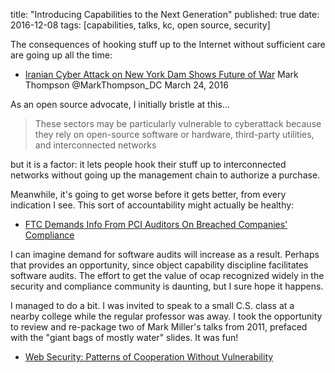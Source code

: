 title: "Introducing Capabilities to the Next Generation"
published: true
date: 2016-12-08
tags: [capabilities, talks, kc, open source, security]

The consequences of hooking stuff up to the Internet without
sufficient care are going up all the time:

  - [Iranian Cyber Attack on New York Dam Shows Future of War][MT16]
    Mark Thompson @MarkThompson_DC  March 24, 2016

As an open source advocate, I initially bristle at this...

> These sectors may be particularly vulnerable to cyberattack because
> they rely on open-source software or hardware, third-party
> utilities, and interconnected networks

but it is a factor: it lets people hook their stuff up to
interconnected networks without going up the management chain to
authorize a purchase.

Meanwhile, it's going to get worse before it gets better, from every
indication I see. This sort of accountability might actually be
healthy:

  - [FTC Demands Info From PCI Auditors On Breached Companies' Compliance][ftc]

I can imagine demand for software audits will increase as a result.
Perhaps that provides an opportunity, since object capability
discipline facilitates software audits. The effort to get the value of
ocap recognized widely in the security and compliance community is
daunting, but I sure hope it happens.

I managed to do a bit. I was invited to speak to a small C.S. class at
a nearby college while the regular professor was away. I took the
opportunity to review and re-package two of Mark Miller's talks from
2011, prefaced with the "giant bags of mostly water" slides. It was
fun!

 - [Web Security: Patterns of Cooperation Without Vulnerability][slides]

[MT16]: http://time.com/4270728/iran-cyber-attack-dam-fbi/
[ftc]: https://www.onthewire.io/ftc-demands-info-from-pci-auditors/
[slides]: https://docs.google.com/presentation/d/1YApMNX-2LmERrDTtGNrvpAgOwXIZ-ppp44QXhu9dTc8/edit#slide=id.p
